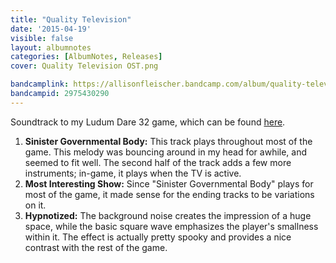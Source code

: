 ```yaml
---
title: "Quality Television"
date: '2015-04-19'
visible: false
layout: albumnotes
categories: [AlbumNotes, Releases]
cover: Quality Television OST.png

bandcamplink: https://allisonfleischer.bandcamp.com/album/quality-television-ost
bandcampid: 2975430290
---
```

Soundtrack to my Ludum Dare 32 game, which can be found [here](https://alekfleischer.itch.io/quality-television).

1. **Sinister Governmental Body:** This track plays throughout most of the game. This melody was bouncing around in my head for awhile, and seemed to fit well. The second half of the track adds a few more instruments; in-game, it plays when the TV is active.
2. **Most Interesting Show:** Since "Sinister Governmental Body" plays for most of the game, it made sense for the ending tracks to be variations on it.
3. **Hypnotized:** The background noise creates the impression of a huge space, while the basic square wave emphasizes the player's smallness within it. The effect is actually pretty spooky and provides a nice contrast with the rest of the game.

